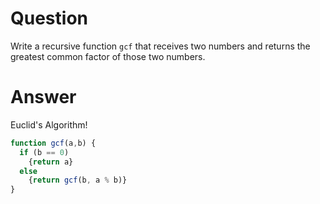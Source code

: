 # Question
Write a recursive function `gcf` that receives two numbers and returns the greatest common factor of those two numbers.

# Answer
Euclid's Algorithm!
```js
function gcf(a,b) {
  if (b == 0)
    {return a}
  else
    {return gcf(b, a % b)}
}
```
